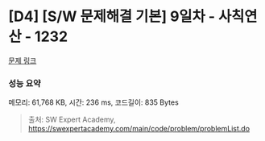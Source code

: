# [D4] [S/W 문제해결 기본] 9일차 - 사칙연산 - 1232 

[문제 링크](https://swexpertacademy.com/main/code/problem/problemDetail.do?contestProbId=AV141J8KAIcCFAYD) 

### 성능 요약

메모리: 61,768 KB, 시간: 236 ms, 코드길이: 835 Bytes



> 출처: SW Expert Academy, https://swexpertacademy.com/main/code/problem/problemList.do